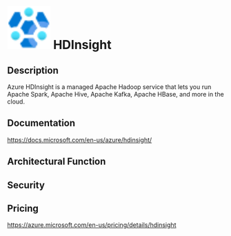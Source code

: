 # <img src ="../img/HDInsight.svg" width=100 /> HDInsight                 



## Description										
Azure HDInsight is a managed Apache Hadoop service that lets you run Apache Spark, Apache Hive, Apache Kafka, Apache HBase, and more in the cloud.





## Documentation
https://docs.microsoft.com/en-us/azure/hdinsight/



## Architectural Function




## Security




## Pricing
https://azure.microsoft.com/en-us/pricing/details/hdinsight



